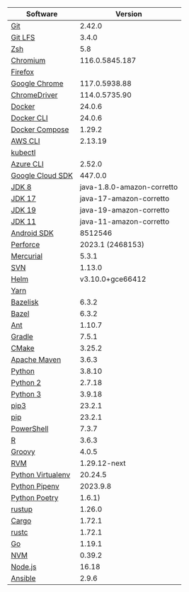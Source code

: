 [//]: # (title: Preinstalled Software on TeamCity Cloud Ubuntu Agents)
[//]: # (auxiliary-id: Preinstalled Software on TeamCity Cloud Ubuntu Agents)

<chunk id="ubuntu-jb-agents">

|Software|Version|
|---|---|
|[Git](https://git-scm.com/)|2.42.0|
|[Git LFS](https://git-lfs.github.com/)|3.4.0|
|[Zsh](https://www.zsh.org/)|5.8|
|[Chromium](https://www.chromium.org/)|116.0.5845.187|
|[Firefox](https://www.mozilla.org/en-US/firefox/)||
|[Google Chrome](https://www.google.com/chrome/)|117.0.5938.88|
|[ChromeDriver](https://chromedriver.chromium.org/)|114.0.5735.90|
|[Docker](https://www.docker.com/)|24.0.6|
|[Docker CLI](https://docs.docker.com/engine/reference/commandline/cli/)|24.0.6|
|[Docker Compose](https://docs.docker.com/compose/)|1.29.2|
|[AWS CLI](https://aws.amazon.com/cli/)|2.13.19|
|[kubectl](https://kubernetes.io/docs/tasks/tools/#kubectl)||
|[Azure CLI](https://docs.microsoft.com/en-us/cli/azure/)|2.52.0|
|[Google Cloud SDK](https://cloud.google.com/sdk)|447.0.0|
|[JDK 8](https://docs.aws.amazon.com/corretto/latest/corretto-8-ug/downloads-list.html)|java-1.8.0-amazon-corretto|
|[JDK 17](https://docs.aws.amazon.com/corretto/latest/corretto-17-ug/downloads-list.html)|java-17-amazon-corretto|
|[JDK 19](https://docs.aws.amazon.com/corretto/latest/corretto-19-ug/downloads-list.html)|java-19-amazon-corretto|
|[JDK 11](https://docs.aws.amazon.com/corretto/latest/corretto-11-ug/downloads-list.html)|java-11-amazon-corretto|
|[Android SDK](https://developer.android.com/studio/command-line)|8512546|
|[Perforce](https://www.perforce.com/)|2023.1 (2468153)|
|[Mercurial](https://www.mercurial-scm.org/)|5.3.1|
|[SVN](https://subversion.apache.org/)|1.13.0|
|[Helm](https://helm.sh/)|v3.10.0+gce66412|
|[Yarn](https://yarnpkg.com/)||
|[Bazelisk](https://github.com/bazelbuild/bazelisk)|6.3.2|
|[Bazel](https://bazel.build/)|6.3.2|
|[Ant](https://ant.apache.org/)|1.10.7|
|[Gradle](https://gradle.org/)|7.5.1|
|[CMake](https://cmake.org/)|3.25.2|
|[Apache Maven](https://maven.apache.org/)|3.6.3|
|[Python](https://www.python.org/)|3.8.10|
|[Python 2](https://www.python.org/downloads/)|2.7.18|
|[Python 3](https://www.python.org/downloads/)|3.9.18|
|[pip3](https://pip.pypa.io/en/stable/)|23.2.1|
|[pip](https://pip.pypa.io/en/stable/)|23.2.1|
|[PowerShell](https://docs.microsoft.com/en-us/powershell/)|7.3.7|
|[R](https://www.r-project.org/)|3.6.3|
|[Groovy](https://groovy-lang.org/)|4.0.5|
|[RVM](https://rvm.io/)|1.29.12-next|
|[Python Virtualenv](https://virtualenv.pypa.io/en/latest/)|20.24.5|
|[Python Pipenv](https://pipenv.pypa.io/en/latest/)|2023.9.8|
|[Python Poetry](https://python-poetry.org/)|1.6.1)|
|[rustup](https://rustup.rs/)|1.26.0|
|[Cargo](https://doc.rust-lang.org/cargo/)|1.72.1|
|[rustc](https://doc.rust-lang.org/rustc/what-is-rustc.html)|1.72.1|
|[Go](https://golang.org/)|1.19.1|
|[NVM](https://github.com/nvm-sh/nvm)|0.39.2|
|[Node.js](https://nodejs.org/en/)|16.18|
|[Ansible](https://www.ansible.com/)|2.9.6|

</chunk> 
